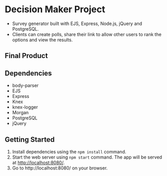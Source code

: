 # Decision Maker Project

* Survey generator built with EJS, Express, Node.js, jQuery and PostgreSQL. 
* Clients can create polls, share their link to allow other users to rank the options and view the results.

## Final Product

## Dependencies

* body-parser
* EJS
* Express
* Knex
* knex-logger
* Morgan
* PostgreSQL
* jQuery

## Getting Started

1. Install dependencies using the `npm install` command.
2. Start the web server using `npm start` command. The app will be served at <http://localhost:8080/>.
3. Go to http://localhost:8080/ on your browser.

